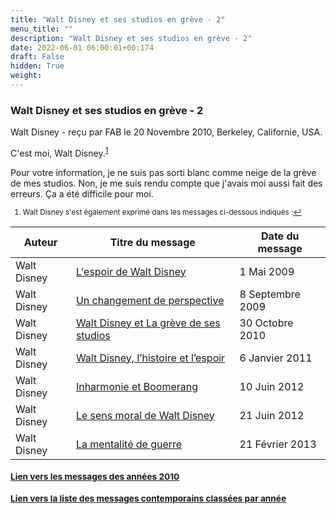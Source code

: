 ```yaml
---
title: "Walt Disney et ses studios en grève - 2"
menu_title: ""
description: "Walt Disney et ses studios en grève - 2"
date: 2022-06-01 06:00:01+00:174
draft: False
hidden: True
weight:
---
```

### Walt Disney et ses studios en grève - 2

Walt Disney - reçu par FAB le 20 Novembre 2010, Berkeley, Californie, USA.

C'est moi, Walt Disney.<sup id="a1">[1](#f1)</sup>

Pour votre information, je ne suis pas sorti blanc comme neige de la grève de mes studios. Non, je me suis rendu compte que j'avais moi aussi fait des erreurs. Ça a été difficile pour moi.
<small>

1. <large id="f1"> Walt Disney  s'est également exprimé dans les messages ci-dessous indiqués :[↩](#a1)

**Auteur** | **Titre du message** | **Date du message**  
---|---|---
Walt Disney | [L'espoir de Walt Disney](/fr-contemporary-messages/fr-contemporary-messages-by-date-order/fr-contemporary-messages-2009/fr-2009-5-1-1-fab-walt-disney/) | 1 Mai 2009
Walt Disney | [Un changement de perspective](/fr-contemporary-messages/fr-contemporary-messages-by-date-order/fr-contemporary-messages-2009/fr-2009-9-8-1-fab-walt-disney/) | 8 Septembre 2009
Walt Disney | [Walt Disney et La grève de ses studios](/fr-contemporary-messages/fr-contemporary-messages-by-date-order/fr-contemporary-messages-2010/fr-2010-10-30-1-fab-walt-disney/) | 30 Octobre 2010
Walt Disney | [Walt Disney, l’histoire et l’espoir](/fr-contemporary-messages/fr-contemporary-messages-by-date-order/fr-contemporary-messages-2011/fr-2011-1-6-1-fab-walt-disney/) | 6 Janvier 2011
Walt Disney | [Inharmonie et Boomerang](/fr-contemporary-messages/fr-contemporary-messages-by-date-order/fr-contemporary-messages-2012/fr-2012-6-10-1-fab-walt-disney/) | 10 Juin 2012
Walt Disney | [Le sens moral de Walt Disney](/fr-contemporary-messages/fr-contemporary-messages-by-date-order/fr-contemporary-messages-2012/fr-2012-6-21-2-fab-walt-disney/) | 21 Juin 2012
Walt Disney | [La mentalité de guerre](/fr-contemporary-messages/fr-contemporary-messages-by-date-order/fr-contemporary-messages-2013/fr-2013-2-21-2-fab-walt-disney/) | 21 Février 2013

### [**Lien vers les messages des années 2010**](/fr-contemporary-messages/fr-contemporary-messages-by-date-order/fr-contemporary-messages-2010/)

### [**Lien vers la liste des messages contemporains classées par année**](/fr-contemporary-messages/fr-contemporary-messages-by-date-order/)

